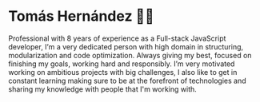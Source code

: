 # Tomás Hernández 👨‍💻

Professional with 8 years of experience as a Full-stack JavaScript developer, I’m a very dedicated person with high domain in structuring, modularization and code optimization. Always giving my best, focused on finishing my goals, working hard and responsibly. I’m very motivated working on ambitious projects with big challenges, I also like to get in constant learning making sure to be at the forefront of technologies and sharing my knowledge with people that I'm working with.
